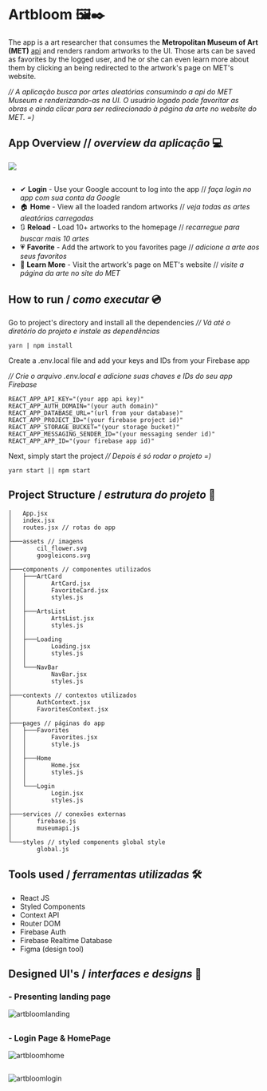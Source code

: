 # Artbloom 🖼✒
The app is a art researcher that consumes the **Metropolitan Museum of Art (MET)** [api](https://metmuseum.github.io/) and renders random artworks to the UI. Those arts can be saved as favorites by the logged user, and he or she can even learn more about them by clicking an being redirected to the artwork's page on MET's website.

*// A aplicação busca por artes aleatórias consumindo a api do MET Museum e renderizando-as na UI. O usuário logado pode favoritar as obras e ainda clicar para ser redirecionado à página da arte no website do MET. =)*

## App Overview // *overview da aplicação* 💻

![](src/assets/gifartbloom.gif)
##
- ✔ **Login** - Use your Google account to log into the app // *faça login no app com sua conta da Google*
- 🏠 **Home** - View all the loaded random artworks // *veja todas as artes aleatórias carregadas*
- 🔃 **Reload** - Load 10+ artworks to the homepage // *recarregue para buscar mais 10 artes*
- 💗 **Favorite** - Add the artwork to you favorites page // *adicione a arte aos seus favoritos*
- 📕 **Learn More** - Visit the artwork's page on MET's website // *visite a página da arte no site do MET*

## How to run / *como executar* 💿

Go to project's directory and install all the dependencies
*//  Vá até o diretório do projeto e instale as dependências*
```
yarn | npm install
```
Create a .env.local file and add your keys and IDs from your Firebase app

*//  Crie o arquivo .env.local e adicione suas chaves e IDs do seu app Firebase*
```
REACT_APP_API_KEY="(your app api key)"
REACT_APP_AUTH_DOMAIN="(your auth domain)"
REACT_APP_DATABASE_URL="(url from your database)"
REACT_APP_PROJECT_ID="(your firebase project id)"
REACT_APP_STORAGE_BUCKET="(your storage bucket)"
REACT_APP_MESSAGING_SENDER_ID="(your messaging sender id)"
REACT_APP_APP_ID="(your firebase app id)"
```
Next, simply start the project
*// Depois é só rodar o projeto =)*
```
yarn start || npm start
```
## Project Structure / *estrutura do projeto* 🌳
```
│   App.jsx
│   index.jsx
│   routes.jsx // rotas do app
│
├───assets // imagens
│       cil_flower.svg
│       googleicons.svg
│
├───components // componentes utilizados
│   ├───ArtCard
│   │       ArtCard.jsx
│   │       FavoriteCard.jsx
│   │       styles.js
│   │
│   ├───ArtsList
│   │       ArtsList.jsx
│   │       styles.js
│   │
│   ├───Loading
│   │       Loading.jsx
│   │       styles.js
│   │
│   └───NavBar
│           NavBar.jsx
│           styles.js
│
├───contexts // contextos utilizados
│       AuthContext.jsx
│       FavoritesContext.jsx
│
├───pages // páginas do app
│   ├───Favorites
│   │       Favorites.jsx
│   │       style.js
│   │
│   ├───Home
│   │       Home.jsx
│   │       styles.js
│   │
│   └───Login
│           Login.jsx
│           styles.js
│
├───services // conexões externas
│       firebase.js
│       museumapi.js
│
└───styles // styled components global style
        global.js
``` 
## Tools used / *ferramentas utilizadas* 🛠
- React JS
- Styled Components
- Context API
- Router DOM
- Firebase Auth
- Firebase Realtime Database
- Figma (design tool)

## Designed UI's / *interfaces e designs* 🎨
### - Presenting landing page
![artbloomlanding](https://user-images.githubusercontent.com/53411709/125349276-b980df00-e333-11eb-9468-00c911eabd50.png)
##
### - Login Page & HomePage
![artbloomhome](https://user-images.githubusercontent.com/53411709/125350174-c5b96c00-e334-11eb-9278-44d98a77e403.png)
## 
![artbloomlogin](https://user-images.githubusercontent.com/53411709/125350185-ca7e2000-e334-11eb-88f6-d10d097ee0c8.png)



